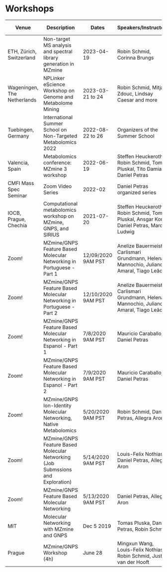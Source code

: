 # Workshops

| Venue        | Description          | Dates | Speakers/Instructors | Material | Estimated Attendance |
| ------------- |-------------| -----| -----| -----| ----- |
| ETH, Zürich, Switzerland | Non-target MS analysis and spectral library generation in MZmine | 2023-04-19 | Robin Schmid, Corinna Brungs | Soon |  |
| Wageningen, The Netherlands | NPLinker eScience Workshop on Genome and Metabolome Mining | 2023-03-21 to 24 | Robin Schmid, Mitja Zdouc, Lindsay Caesar and more | Soon | 30+ |
| Tuebingen, Germany | International Summer School on Non-Targeted Metabolomics 2022 | 2022-08-22 to 26 | Organizers of the Summer School | [Video](https://www.youtube.com/watch?v=sX5hQQwMnJA&list=PL0JAF-4UFc8Nujp1ET-TwNdOGrBGsuZ7J) | 75+online |
| Valencia, Spain | Metabolomics conference: MZmine 3 workshop | 2022-06-19 | Steffen Heuckeroth, Robin Schmid, Tomas Pluskal, Tito Damiani, Daniel Petras |  | 100+ |
| CMFI Mass Spec Seminar | Zoom Video Series | 2022-02 | Daniel Petras organized series | [Video](https://www.youtube.com/watch?v=hk7WeXibReg&list=PL0JAF-4UFc8N8DxAIOoF2cMSKy-wC4WWG&index=8) | 20-100+ |
| IOCB, Prague, Chechia | Computational metabolomics workshop on MZmine, GNPS, and SIRIUS | 2021-07-20 | Steffen Heuckeroth, Robin Schmid, Tomas Pluskal, Ansgar Korf, Daniel Petras, Marcus Ludwig | [Twitter](https://twitter.com/mzmine_project/status/1417388265095770113?s=20) | 70 |
|Zoom! | MZmine/GNPS Feature Based Molecular Networking in Portuguese - Part 1 | 12/09/2020 9AM PST | Anelize Bauermeister, Carlismari Grundmann, Helena Mannochio, Juliano Amaral, Tiago Leão| [Material](https://docs.google.com/document/d/1LVGZiifVoKELANRFOGUtCl5ptjTXH6q_W5g0rZTnJi4/edit?usp=sharing)| 200 |
|Zoom! | MZmine/GNPS Feature Based Molecular Networking in Portuguese - Part 2 | 12/10/2020 9AM PST | Anelize Bauermeister, Carlismari Grundmann, Helena Mannochio, Juliano Amaral, Tiago Leão| [Material](https://docs.google.com/document/d/1rp5_xAiLWRhVRAfIt6a91gzhkxPs3IPEMWnp_NDMrOE/edit?usp=sharing)| 200 |
| Zoom! | MZmine/GNPS Feature Based Molecular Networking in Espanol - Part 1	| 7/8/2020 9AM PST | Mauricio Caraballo, Daniel Petras | [Material](https://docs.google.com/document/d/1raBdT8QuHntm-im7DjxB3epG7_D_JEAXNY-_AoFvaWc/edit?usp=sharing) [Video](https://www.youtube.com/watch?v=0xWMAwM8x3U&feature=youtu.be)| 40 |
| Zoom! | MZmine/GNPS Feature Based Molecular Networking in Espanol - Part 2| 7/9/2020 9AM PST | Mauricio Caraballo, Daniel Petras | [Material](https://docs.google.com/document/d/1wleocmsb1hoJrREujJFVjMH3wz4jH8MnpcMqbg1j5j0/edit?usp=sharing) [Video](https://www.youtube.com/watch?v=l90j5T8EQbw&feature=youtu.be)| 50 |
| Zoom! | MZmine/GNPS Ion-Identity Molecular Networking, Native Metabolomics	| 5/20/2020 9AM PST | Robin Schmid, Daniel Petras, Allegra Aron | [Material](https://docs.google.com/document/d/1Fasu3Gh0PsgW6-KW-FmKz-NgU6OLXrRHm_zAssVGZ-M/edit?usp=sharing) [Video](https://www.youtube.com/watch?v=tb7LxaeNvcw) | 65 |
| Zoom! | MZmine/GNPS Feature Based Molecular Networking (Job Submssions and Exploration) | 5/14/2020 9AM PST | Louis-Felix Nothias, Daniel Petras, Allegra Aron| [Material](https://docs.google.com/document/d/1cYtCUHgKQMyXyc7tSi8vXUcMkgnvd-p50b-fiLFZZfU/edit?usp=sharing) | 103 |
| Zoom! | MZmine/GNPS Feature Based Molecular Networking | 5/13/2020 9AM PST | Daniel Petras, Allegra Aron | [Material](https://docs.google.com/document/d/152tYylUf9Ka3J-avLzztlNBeWbg2xwBCC3orWyEw25c/edit?usp=sharing) [Video](https://www.youtube.com/watch?v=MwdJ6mVkdJY&feature=youtu.be)| 147 |
| MIT | Molecular Networking with MZmine and GNPS| Dec 5 2019 | Tomas Pluska, Daniel Petras, Robin Schmid | [Twitter](https://twitter.com/mzmine_project/status/1202999316790439937?s=20) | 30 |
| Prague | MZmine/GNPS Workshop (4h) | June 28| Mingxun Wang, Louis-Felix Nothias, Robin Schmid, Justin van der Hooft | TBA | 20 |